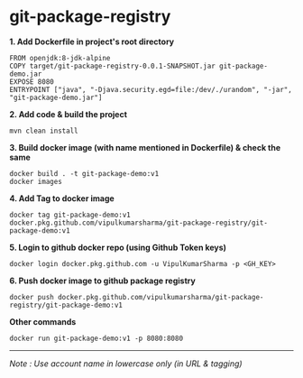 # git-package-registry

<b>1. Add Dockerfile in project's root directory</b>

    FROM openjdk:8-jdk-alpine
    COPY target/git-package-registry-0.0.1-SNAPSHOT.jar git-package-demo.jar
    EXPOSE 8080
    ENTRYPOINT ["java", "-Djava.security.egd=file:/dev/./urandom", "-jar", "git-package-demo.jar"]
    
<b>2. Add code & build the project</b>

    mvn clean install
    
<b>3. Build docker image (with name mentioned in Dockerfile) & check the same</b>

    docker build . -t git-package-demo:v1
    docker images
    
<b>4. Add Tag to docker image</b>

    docker tag git-package-demo:v1 docker.pkg.github.com/vipulkumarsharma/git-package-registry/git-package-demo:v1

<b>5. Login to github docker repo (using Github Token keys)</b>

    docker login docker.pkg.github.com -u VipulKumarSharma -p <GH_KEY>
    
<b>6. Push docker image to github package registry</b>

    docker push docker.pkg.github.com/vipulkumarsharma/git-package-registry/git-package-demo:v1

<b>Other commands</b>

    docker run git-package-demo:v1 -p 8080:8080
    
<hr>
   
<i>Note : Use account name in lowercase only (in URL & tagging)</i>
